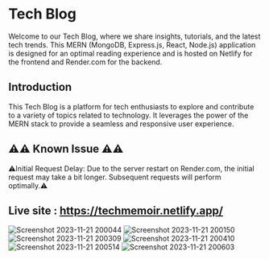 # Tech Blog

Welcome to our Tech Blog, where we share insights, tutorials, and the latest tech trends. This MERN (MongoDB, Express.js, React, Node.js) application is designed for an optimal reading experience and is hosted on Netlify for the frontend and Render.com for the backend.

## Introduction

This Tech Blog is a platform for tech enthusiasts to explore and contribute to a variety of topics related to technology. It leverages the power of the MERN stack to provide a seamless and responsive user experience.
## <span>&#9888;</span><span>&#9888;</span> Known Issue <span>&#9888;</span><span>&#9888;</span>
  <span>&#9888;</span>Initial Request Delay: Due to the server restart on Render.com, the initial request may take a bit longer. Subsequent requests will perform optimally.<span>&#9888;</span>
## Live site : https://techmemoir.netlify.app/

![Screenshot 2023-11-21 200044](https://github.com/sohilvp/MERN-memoir-frontend/assets/128142808/94c3a333-8275-4ced-9a53-0585c56ca4bf)
![Screenshot 2023-11-21 200150](https://github.com/sohilvp/MERN-memoir-frontend/assets/128142808/13eab5dd-8d00-4d7f-a262-a82485981d77)
![Screenshot 2023-11-21 200309](https://github.com/sohilvp/MERN-memoir-frontend/assets/128142808/d78e4812-ddb6-4e74-b187-803497c049bb)
![Screenshot 2023-11-21 200410](https://github.com/sohilvp/MERN-memoir-frontend/assets/128142808/9fc950a4-9caa-450b-b8f9-aea85cc150bd)
![Screenshot 2023-11-21 200514](https://github.com/sohilvp/MERN-memoir-frontend/assets/128142808/9bb52490-5ac9-4641-96d1-053b15f0bc60)
![Screenshot 2023-11-21 200603](https://github.com/sohilvp/MERN-memoir-frontend/assets/128142808/d818e7dc-e601-404a-b086-6d0f71ac1b53)

